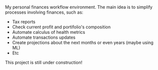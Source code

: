 My personal finances workflow environment. The main idea is to simplify processes involving finances, such as:

* Tax reports
* Check current profit and portifolio's composition
* Automate calculus of health metrics
* Automate transactions updates
* Create projections about the next months or even years (maybe using ML)
* Etc

This project is still under construction!
